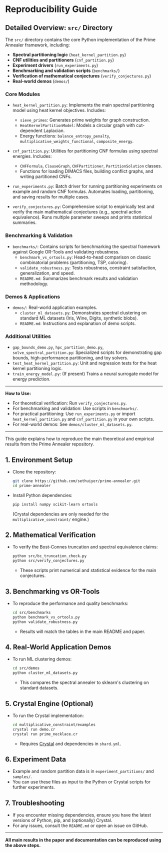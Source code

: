 # Reproducibility Guide

## Detailed Overview: `src/` Directory

The `src/` directory contains the core Python implementation of the Prime Annealer framework, including:

- **Spectral partitioning logic** (`heat_kernel_partition.py`)
- **CNF utilities and partitioners** (`cnf_partition.py`)
- **Experiment drivers** (`run_experiments.py`)
- **Benchmarking and validation scripts** (`benchmarks/`)
- **Verification of mathematical conjectures** (`verify_conjectures.py`)
- **Real-world demos** (`demos/`)

### Core Modules

- `heat_kernel_partition.py`: Implements the main spectral partitioning model using heat kernel objectives. Includes:
  - `sieve_primes`: Generates prime weights for graph construction.
  - `HeatKernelPartitionModel`: Models a circular graph with cut-dependent Laplacian.
  - Energy functions: `balance_entropy_penalty`, `multiplicative_weights_functional`, `composite_energy`.

- `cnf_partition.py`: Utilities for partitioning CNF formulas using spectral energies. Includes:
  - `CNFFormula`, `ClauseGraph`, `CNFPartitioner`, `PartitionSolution` classes.
  - Functions for loading DIMACS files, building conflict graphs, and writing partitioned CNFs.

- `run_experiments.py`: Batch driver for running partitioning experiments on example and random CNF formulas. Automates loading, partitioning, and saving results for multiple cases.

- `verify_conjectures.py`: Comprehensive script to empirically test and verify the main mathematical conjectures (e.g., spectral action equivalence). Runs multiple parameter sweeps and prints statistical summaries.

### Benchmarking & Validation

- `benchmarks/`: Contains scripts for benchmarking the spectral framework against Google OR-Tools and validating robustness.
  - `benchmark_vs_ortools.py`: Head-to-head comparison on classic combinatorial problems (partitioning, TSP, coloring).
  - `validate_robustness.py`: Tests robustness, constraint satisfaction, generalization, and speed.
  - `README.md`: Summarizes benchmark results and validation methodology.

### Demos & Applications

- `demos/`: Real-world application examples.
  - `cluster_ml_datasets.py`: Demonstrates spectral clustering on standard ML datasets (Iris, Wine, Digits, synthetic blobs).
  - `README.md`: Instructions and explanation of demo scripts.

### Additional Utilities

- `gap_bounds_demo.py`, `hpc_partition_demo.py`, `solve_spectral_partition.py`: Specialized scripts for demonstrating gap bounds, high-performance partitioning, and toy solvers.
- `test_heat_kernel_partition.py`: Unit and regression tests for the heat kernel partitioning logic.
- `train_energy_model.py`: (If present) Trains a neural surrogate model for energy prediction.

---

**How to Use:**

- For theoretical verification: Run `verify_conjectures.py`.
- For benchmarking and validation: Use scripts in `benchmarks/`.
- For practical partitioning: Use `run_experiments.py` or import `heat_kernel_partition.py` and `cnf_partition.py` in your own scripts.
- For real-world demos: See `demos/cluster_ml_datasets.py`.

---

This guide explains how to reproduce the main theoretical and empirical results from the Prime Annealer repository.

## 1. Environment Setup

- Clone the repository:
  ```bash
  git clone https://github.com/sethuiyer/prime-annealer.git
  cd prime-annealer
  ```
- Install Python dependencies:
  ```bash
  pip install numpy scikit-learn ortools
  ```
  (Crystal dependencies are only needed for the `multiplicative_constraint/` engine.)

## 2. Mathematical Verification

- To verify the Bost-Connes truncation and spectral equivalence claims:
  ```bash
  python src/bc_truncation_check.py
  python src/verify_conjectures.py
  ```
  - These scripts print numerical and statistical evidence for the main conjectures.

## 3. Benchmarking vs OR-Tools

- To reproduce the performance and quality benchmarks:
  ```bash
  cd src/benchmarks
  python benchmark_vs_ortools.py
  python validate_robustness.py
  ```
  - Results will match the tables in the main README and paper.

## 4. Real-World Application Demos

- To run ML clustering demos:
  ```bash
  cd src/demos
  python cluster_ml_datasets.py
  ```
  - This compares the spectral annealer to sklearn's clustering on standard datasets.

## 5. Crystal Engine (Optional)

- To run the Crystal implementation:
  ```bash
  cd multiplicative_constraint/examples
  crystal run demo.cr
  crystal run prime_necklace.cr
  ```
  - Requires [Crystal](https://crystal-lang.org/) and dependencies in `shard.yml`.

## 6. Experiment Data

- Example and random partition data is in `experiment_partitions/` and `samples/`.
- You can use these files as input to the Python or Crystal scripts for further experiments.

## 7. Troubleshooting

- If you encounter missing dependencies, ensure you have the latest versions of Python, pip, and (optionally) Crystal.
- For any issues, consult the `README.md` or open an issue on GitHub.

---

**All main results in the paper and documentation can be reproduced using the above steps.**
